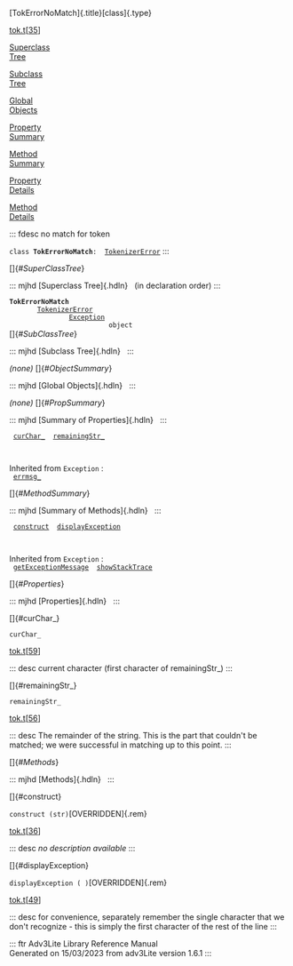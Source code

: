 [TokErrorNoMatch]{.title}[class]{.type}

[tok.t](../file/tok.t.html)\[[35](../source/tok.t.html#35)\]

[Superclass\
Tree](#_SuperClassTree_)

[Subclass\
Tree](#_SubClassTree_)

[Global\
Objects](#_ObjectSummary_)

[Property\
Summary](#_PropSummary_)

[Method\
Summary](#_MethodSummary_)

[Property\
Details](#_Properties_)

[Method\
Details](#_Methods_)

::: fdesc
no match for token

`class `**`TokErrorNoMatch`**` :   `[`TokenizerError`](../object/TokenizerError.html)
:::

[]{#_SuperClassTree_}

::: mjhd
[Superclass Tree]{.hdln}   (in declaration order)
:::

**`TokErrorNoMatch`**\
`         `[`TokenizerError`](../object/TokenizerError.html)\
`                 `[`Exception`](../object/Exception.html)\
`                         object`\
[]{#_SubClassTree_}

::: mjhd
[Subclass Tree]{.hdln}  
:::

*(none)* []{#_ObjectSummary_}

::: mjhd
[Global Objects]{.hdln}  
:::

*(none)* []{#_PropSummary_}

::: mjhd
[Summary of Properties]{.hdln}  
:::

` `[`curChar_`](#curChar_)`  `[`remainingStr_`](#remainingStr_)`  `

` `

Inherited from `Exception` :\
` `[`errmsg_`](../object/Exception.html#errmsg_)`  `

[]{#_MethodSummary_}

::: mjhd
[Summary of Methods]{.hdln}  
:::

` `[`construct`](#construct)`  `[`displayException`](#displayException)`  `

` `

Inherited from `Exception` :\
` `[`getExceptionMessage`](../object/Exception.html#getExceptionMessage)`  `[`showStackTrace`](../object/Exception.html#showStackTrace)`  `

[]{#_Properties_}

::: mjhd
[Properties]{.hdln}  
:::

[]{#curChar_}

`curChar_`

[tok.t](../file/tok.t.html)\[[59](../source/tok.t.html#59)\]

::: desc
current character (first character of remainingStr\_)
:::

[]{#remainingStr_}

`remainingStr_`

[tok.t](../file/tok.t.html)\[[56](../source/tok.t.html#56)\]

::: desc
The remainder of the string. This is the part that couldn\'t be matched;
we were successful in matching up to this point.
:::

[]{#_Methods_}

::: mjhd
[Methods]{.hdln}  
:::

[]{#construct}

`construct (str)`[OVERRIDDEN]{.rem}

[tok.t](../file/tok.t.html)\[[36](../source/tok.t.html#36)\]

::: desc
*no description available*
:::

[]{#displayException}

`displayException ( )`[OVERRIDDEN]{.rem}

[tok.t](../file/tok.t.html)\[[49](../source/tok.t.html#49)\]

::: desc
for convenience, separately remember the single character that we don\'t
recognize - this is simply the first character of the rest of the line
:::

::: ftr
Adv3Lite Library Reference Manual\
Generated on 15/03/2023 from adv3Lite version 1.6.1
:::
